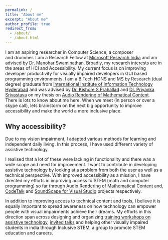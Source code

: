```yaml
---
permalink: /
title: "About me"
excerpt: "About me"
author_profile: true
redirect_from: 
  - /about/
  - /about.html
---
```

I am an aspiring researcher in Computer Science, a composer and drummer. I am a Research Fellow at [Microsoft Research India](https://www.microsoft.com/en-us/research/lab/microsoft-research-india/) and am advised by [Dr. Manohar Swaminathan](https://www.microsoft.com/en-us/research/people/swmanohmicrosoft-com/). Broadly, my research interests are in the areas of HCI and Accessibility. My current focus is on improving developer productivity for visually impaired developers in GUI based programming environments. I am a B.Tech HONS and MS by Research (dual degree) graduate from [International Institute of Information Technology Hyderabad](https://www.iiit.ac.in) and was advised by [Dr. Kishore S Prahallad](https://sites.google.com/site/kishoreprahallad/) and [Dr. Priyanka Srivastava](https://faculty.iiit.ac.in/~priyanka.srivastava/) on my thesis on [Audio Rendering of Mathematical Content](files/ms_thesis.pdf). There is lots to know about me here. When we meet (in person or over a skype call), lets brainstorm on the next big opportunity to improve accessibility and make the world a more inclusive place.

## Why accessibility?
Due to my vision impairment, I adapted various methods for learning and independent daily living. In this process, I have used different variety of assistive technology.

I realised that a lot of these were lacking in functionality and there was a wide scope and need for improvement. I want to contribute in developing assistive technology by looking at a problem from both the user as well as a technical perspective. With improved accessibility as a mission, I have directed my efforts in improving access to STEM (math and computer programming) so far through [Audio Rendering of Mathematical Content](projects/project-4) and, [CodeTalk](projects/project-2) and [SoundScape for Visual Studio](projects/project-1) projects respectively.

In addition to improving access to technical content and tools, I believe it is equally important to spread awareness on how technology can empower people with visual impairments achieve their dreams. My efforts in this direction span across designing and organizing [training workshops on assistive technology](workshops/), [invited talks](talks/) and helping other visually impaired students in india through Inclusive STEM, a group to promote STEM education and careers.